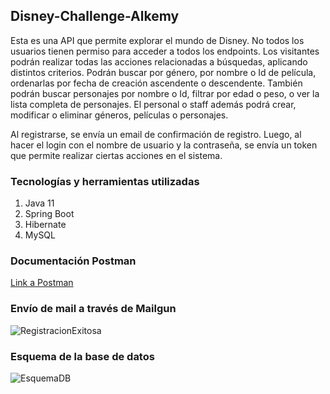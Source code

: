 ## Disney-Challenge-Alkemy

Esta es una API que permite explorar el mundo de Disney. No todos los usuarios tienen permiso para acceder a todos los endpoints.
Los visitantes podrán realizar todas las acciones relacionadas a búsquedas, aplicando distintos criterios. Podrán buscar por género, por nombre o Id de película,
ordenarlas por fecha de creación ascendente o descendente. También podrán buscar personajes por nombre o Id, filtrar por edad o peso, o ver la lista completa de
personajes.
El personal o staff además podrá crear, modificar o eliminar géneros, películas o personajes.

Al registrarse, se envía un email de confirmación de registro. Luego, al hacer el login con el nombre de usuario y la contraseña, se envía un token que permite
realizar ciertas acciones en el sistema.

### Tecnologías y herramientas utilizadas

1. Java 11
2. Spring Boot
3. Hibernate
4. MySQL


### Documentación Postman

[Link a Postman](https://galactic-crescent-37891.postman.co/workspace/My-Workspace~f489c586-9526-482c-817a-e53fe9983fc9/documentation/16169865-18fd858d-ede6-47f9-9a61-3076c9482901)

### Envío de mail a través de Mailgun

 ![RegistracionExitosa](https://user-images.githubusercontent.com/79877606/144763098-69ec6a83-a6c0-4791-896e-c91070006e79.png)

### Esquema de la base de datos

![EsquemaDB](https://user-images.githubusercontent.com/79877606/144761798-4a0e40ce-1d6c-4ba7-abb1-2b05414f42fc.png)
